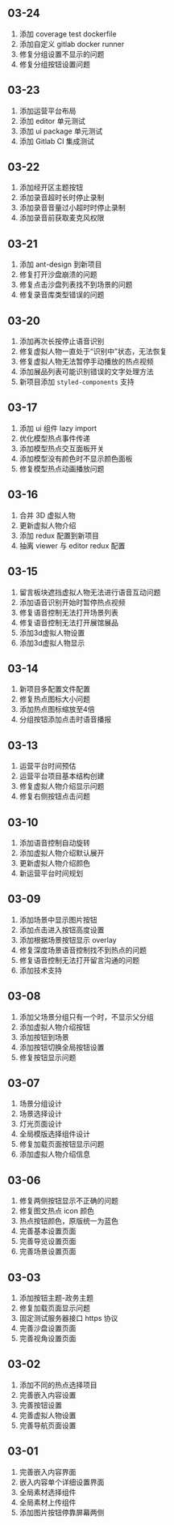 ## 03-24

1. 添加 coverage test dockerfile
2. 添加自定义 gitlab docker runner
3. 修复分组设置不显示的问题
4. 修复分组按钮设置问题

## 03-23

1. 添加运营平台布局
2. 添加 editor 单元测试
3. 添加 ui package 单元测试
4. 添加 Gitlab CI 集成测试

## 03-22

1. 添加经开区主题按钮
2. 添加录音超时长时停止录制
3. 添加录音音量过小超时时停止录制
4. 添加录音前获取麦克风权限

## 03-21

1. 添加 ant-design 到新项目
2. 修复打开沙盘崩溃的问题
3. 修复点击沙盘列表找不到场景的问题
4. 修复录音库类型错误的问题

## 03-20

1. 添加再次长按停止语音识别
2. 修复虚拟人物一直处于“识别中”状态，无法恢复
3. 修复虚拟人物无法暂停手动播放的热点视频
4. 添加展品列表可能识别错误的文字处理方法
5. 新项目添加 `styled-components` 支持

## 03-17

1. 添加 ui 组件 lazy import
2. 优化模型热点事件传递
3. 添加模型热点交互面板开关
4. 添加模型没有颜色时不显示颜色面板
5. 修复模型热点动画播放问题

## 03-16

1. 合并 3D 虚拟人物
2. 更新虚拟人物介绍
3. 添加 redux 配置到新项目
4. 抽离 viewer 与 editor redux 配置

## 03-15

1. 留言板块遮挡虚拟人物无法进行语音互动问题
2. 添加语音识别开始时暂停热点视频
3. 修复语音控制无法打开场景列表
4. 修复语音控制无法打开展馆展品
5. 添加3d虚拟人物设置
6. 添加3d虚拟人物显示

## 03-14

1. 新项目多配置文件配置
2. 修复热点图标大小问题
3. 添加热点图标缩放至4倍
4. 分组按钮添加点击时语音播报

## 03-13

1. 运营平台时间预估
2. 运营平台项目基本结构创建
3. 修复虚拟人物介绍显示问题
4. 修复右侧按钮点击问题

## 03-10

1. 添加语音控制自动旋转
2. 添加虚拟人物介绍默认展开
3. 更新虚拟人物介绍颜色
4. 新运营平台时间规划

## 03-09

1. 添加场景中显示图片按钮
2. 添加点击进入按钮高度设置
3. 添加根据场景按钮显示 overlay
4. 修复深度场景语音控制找不到热点的问题
5. 修复语音控制无法打开留言沟通的问题
6. 添加技术支持

## 03-08

1. 添加父场景分组只有一个时，不显示父分组
2. 添加虚拟人物介绍按钮
3. 添加按钮到场景
4. 添加按钮切换全局按钮设置
5. 修复按钮显示问题

## 03-07

1. 场景分组设计
2. 场景选择设计
3. 灯光页面设计
4. 全局模版选择组件设计
5. 修复加载页面按钮显示问题
6. 添加虚拟人物介绍信息

## 03-06

1. 修复两侧按钮显示不正确的问题
2. 修复图文热点 icon 颜色
3. 热点按钮颜色，原版统一为蓝色
4. 完善基本设置页面
5. 完善导览设置页面
6. 完善场景设置页面

## 03-03

1. 添加按钮主题-政务主题
2. 修复加载页面显示问题
3. 固定测试服务器接口 https 协议
4. 完善沙盘设置页面
5. 完善视角设置页面

## 03-02

1. 添加不同的热点选择项目
2. 完善嵌入内容设置
3. 完善按钮设置
4. 完善虚拟人物设置
5. 完善导航页面设置

## 03-01

1. 完善嵌入内容界面
2. 嵌入内容单个详细设置界面
3. 全局素材选择组件
4. 全局素材上传组件
5. 添加图片按钮停靠屏幕两侧